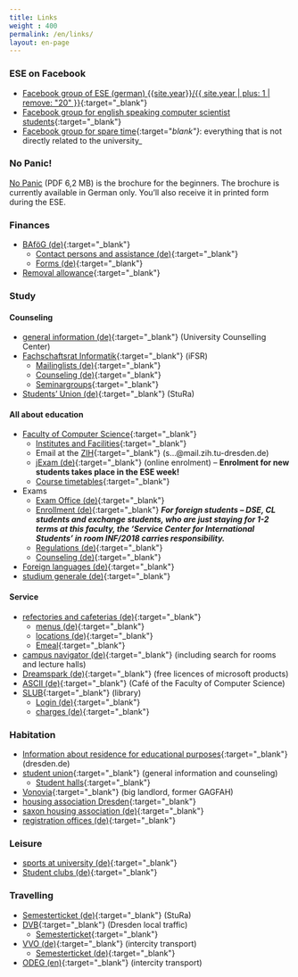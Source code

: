 ```yaml
---
title: Links
weight : 400
permalink: /en/links/
layout: en-page
---
```


### ESE on Facebook

*   [Facebook group of ESE (german) {{site.year}}/{{ site.year | plus: 1 | remove: "20" }}](https://www.facebook.com/groups/TUDInf{{site.year}}/ "facebookgroup"){:target="_blank"}
*   [Facebook group for english speaking computer scientist students](https://www.facebook.com/groups/cstud/ "facebookgroup"){:target="_blank"}
*   [Facebook group for spare time](https://www.facebook.com/groups/TUDInfFreizeit/ "facebookgroup for spare time"){:target="_blank"}_: everything that is not directly related to the university_

### No Panic!

[No Panic](https://github.com/fsr/nopanic/releases/download/v{{site.year}}/nopanic_compressed.pdf) (PDF 6,2 MB) is the brochure for the beginners. The brochure is currently available in German only. You’ll also receive it in printed form during the ESE.

### Finances

*   [BAföG (de)](http://das-neue-bafög.de "Das Neue Bafög"){:target="_blank"}
    *   [Contact persons and assistance (de)](https://www.studentenwerk-dresden.de/finanzierung/ "Studentenwerk"){:target="_blank"}
    *   [Forms (de)](https://www.das-neue-bafoeg.de/de/432.php "Forms for BAföG"){:target="_blank"}
*   [Removal allowance](https://www.studentenwerk-dresden.de/english/wohnen/umzugsbeihilfe.html "Removal allowance"){:target="_blank"}

### Study

#### Counseling

*   [general information (de)](https://tu-dresden.de/studium/im-studium/beratung-und-service/zentrale-studienberatung?set_language=en&cl=en "Zentrale Studienberatung"){:target="_blank"} (University Counselling Center)
*   [Fachschaftsrat Informatik](https://www.ifsr.de/en:start "Fachschaftsrat Informatik"){:target="_blank"} (iFSR)
    *   [Mailinglists (de)](https://www.ifsr.de/studium:mailinglisten "Mailinglisten des iFSR"){:target="_blank"}
    *   [Counseling (de)](https://www.ifsr.de/studium:studienberatung "Studienberatung des iFSR"){:target="_blank"}
    *   [Seminargroups](https://www.ifsr.de/studium:seminargruppen "Seminargroups"){:target="_blank"}
*   [Students’ Union (de)](https://www.stura.tu-dresden.de){:target="_blank"} (StuRa)

#### All about education

*   [Faculty of Computer Science](https://www.inf.tu-dresden.de/portal.php?node_id=1&ln=en&group=13 "Faculty of Computer Science main web page"){:target="_blank"}
    *   [Institutes and Facilities](https://www.inf.tu-dresden.de/index.php?node_id=37&ln=en "Institutes and Facilities of the Faculty of Computer Science"){:target="_blank"}
    *   Email at the [ZIH](https://mail.zih.tu-dresden.de/ "Email Login at the ZIH"){:target="_blank"} (s…@mail.zih.tu-dresden.de)
    *   [jExam (de)](https://jexam.inf.tu-dresden.de/ "online enrolment"){:target="_blank"} (online enrolment) – **Enrolment for new students takes place in the ESE week!**
    *   [Course timetables](https://www.inf.tu-dresden.de/index.php?node_id=423&ln=en "Course timetables at the Faculty of Computer Science"){:target="_blank"}
*   Exams
    *   [Exam Office (de)](https://tu-dresden.de/ing/informatik/studium/pruefungsorganisation?set_language=en "exam office"){:target="_blank"}
    *   [Enrollment (de)](https://tu-dresden.de/ing/informatik/studium/pruefungsorganisation/pruefungen/einschreibungen "information about enrollment"){:target="_blank"}
        _**For foreign students – DSE, CL students and exchange students, who are just staying for 1-2 terms at this faculty, the ‘Service Center for International Students’ in room INF/2018 carries responsibility.**_
    *   [Regulations (de)](https://www.inf.tu-dresden.de/index.php?node_id=2717&ln=en "Regulations for examination"){:target="_blank"}
    *   [Counseling (de)](https://tu-dresden.de/die_tu_dresden/fakultaeten/fakultaet_informatik/studium/beratung_organisation/beratung){:target="_blank"}
*   [Foreign languages (de)](https://tu-dresden.de/die_tu_dresden/zentrale_einrichtungen/lsk?set_language=en&cl=en "LSK seite"){:target="_blank"}
*   [studium generale (de)](https://tu-dresden.de/studium/im-studium/studienorganisation/lehrangebot/studium-generale){:target="_blank"}

#### Service

*   [refectories and cafeterias (de)](https://www.studentenwerk-dresden.de/mensen/ "Studentenwerk refectories and cafeterias"){:target="_blank"}
    *   [menus (de)](https://www.studentenwerk-dresden.de/mensen/speiseplan/ "Studentenwerk menus"){:target="_blank"}
    *   [locations (de)](https://www.studentenwerk-dresden.de/mensen/mensen_cafeterien.html "Studentenwerk cafeterias locations"){:target="_blank"}
    *   [Emeal](https://www.studentenwerk-dresden.de/english/mensen/emeal.html "Studentenwerk Emeal (mensa card)"){:target="_blank"}
*   [campus navigator (de)](https://navigator.tu-dresden.de/newnav/campusNavigator?do=navigator&do1=startseite&lang=en "campus navigator"){:target="_blank"} (including search for rooms and lecture halls)
*   [Dreamspark (de)](https://www.inf.tu-dresden.de/index.php?node_id=2023&ln=en "Infos about Dreamspark (faculty of computer science)"){:target="_blank"} (free licences of microsoft products)
*   [ASCII (de)](http://www.ascii-dresden.de/){:target="_blank"} (Café of the Faculty of Computer Science)
*   [SLUB](https://www.slub-dresden.de/en/){:target="_blank"} (library)
    *   [Login (de)](https://webopac.slub-dresden.de/libero/WebOpac.cls?login=member){:target="_blank"}
    *   [charges (de)](https://www.slub-dresden.de/service/gebuehren-entgelte/){:target="_blank"}

### Habitation

*   [Information about residence for educational purposes](https://www.dresden.de/en/02/anliegen/Residence_for_educational_purposes.php "Information about residence for educational purposes - Dresdens city hall"){:target="_blank"} (dresden.de)
*   [student union](https://www.studentenwerk-dresden.de/english/wohnen/){:target="_blank"} (general information and counseling)
    *   [Student halls](https://www.studentenwerk-dresden.de/english/wohnen/wohnheimkatalog/){:target="_blank"}
*   [Vonovia](https://www.vonovia.de/){:target="_blank"} (big landlord, former GAGFAH)
*   [housing association Dresden](https://www.wgs-dresden.de/){:target="_blank"}
*   [saxon housing association (de)](https://www.swg-dresden.de/){:target="_blank"}
*   [registration offices (de)](https://www.dresden.de/de/rathaus/ortsaemter.php){:target="_blank"}

### Leisure

*   [sports at university (de)](https://tu-dresden.de/die_tu_dresden/zentrale_einrichtungen/usz/sportangebote?set_language=en&cl=en){:target="_blank"}
*   [Student clubs (de)](https://www.studentenwerk-dresden.de/kultur/studentenclubs.html){:target="_blank"}

### Travelling

*   [Semesterticket (de)](https://www.stura.tu-dresden.de/semesterticket){:target="_blank"} (StuRa)
*   [DVB](https://www.dvb.de/){:target="_blank"} (Dresden local traffic)
    *   [Semesterticket](https://www.dvb.de/en/Tickets-Fares/For-Students/ "Semesterticket and DVB"){:target="_blank"}
*   [VVO (de)](https://www.vvo-online.de){:target="_blank"} (intercity transport)
    *   [Semesterticket (de)](https://www.vvo-online.de/de/tarif-tickets/sondertickets/semesterticket-153.cshtml "Semesterticket and VVO"){:target="_blank"}
*   [ODEG (en)](http://www.odeg.info/){:target="_blank"} (intercity transport)